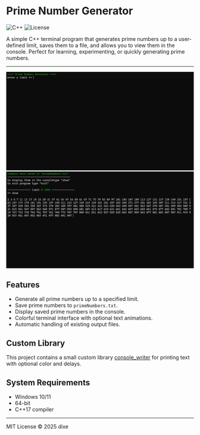 # Prime Number Generator

![C++](https://img.shields.io/badge/language-C++-blue.svg)
![License](https://img.shields.io/badge/license-MIT-green.svg)

A simple C++ terminal program that generates prime numbers up to a user-defined limit, saves them to a file, and allows you to view them in the console. Perfect for learning, experimenting, or quickly generating prime numbers.

---

![Main menu](images/1.png)
![menu showing generated prime numbers](images/2.png)


## Features

- Generate all prime numbers up to a specified limit.
- Save prime numbers to `primeNumbers.txt`.
- Display saved prime numbers in the console.
- Colorful terminal interface with optional text animations.
- Automatic handling of existing output files.

## Custom Library

This project contains a small custom library [console_writer](https://github.com/dixe1/UsefulFunctions/tree/main/console_writer) for printing text with optional color and delays.

## System Requirements
- Windows 10/11
- 64-bit
- C++17 compiler
  
---
MIT License © 2025 dixe

